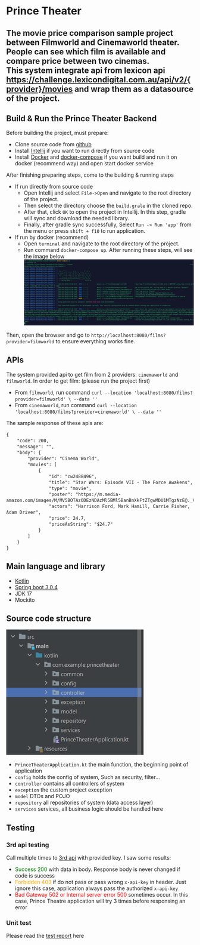 # Prince Theater
The movie price comparison sample project between Filmworld and Cinemaworld theater. People can see which film is available and compare price between two cinemas.\
This system integrate api from lexicon api https://challenge.lexicondigital.com.au/api/v2/{provider}/movies and wrap them as a datasource of the project.
-------
## Build & Run the Prince Theater Backend
Before building the project, must prepare:
- Clone source code from [github](https://github.com/stsdoannguyenhuy/prince-theater-backend)
- Install [Intellij](https://www.jetbrains.com/idea/) if you want to run directly from source code
- Install [Docker](https://www.docker.com/) and [docker-compose](https://docs.docker.com/compose/install/) if you want build and run it on docker (recommend way) and open start docker service

After finishing preparing steps, come to the building & running steps
* If run directly from source code
    * Open Intellij and select `File->Open` and navigate to the root directory of the project.
    * Then select the directory choose the `build.grale` in the cloned repo.
    * After that, click `OK` to open the project in Intellij. In this step, gradle will sync and download the needed library.
    * Finally, after gradle sync successfully, Select `Run -> Run 'app'` from the menu or press `shift + f10` to run application.
* If run by docker (recommend)
    * Open `terminal` and navigate to the root directory of the project.
    * Run command `docker-compose up`. After running these steps, will see the image below
![Sample-image](./documentation/sample.jpg)

Then, open the browser and go to `http://localhost:8080/films?provider=filmworld` to ensure everything works fine.
## APIs
The system provided api to get film from 2 providers: `cinemaworld` and `filmworld`. In order to get film: (please run the project first)
- From `filmworld`, run command `curl --location 'localhost:8080/films?provider=filmworld' \
  --data ''`
- From `cinemaworld`, run command `curl --location 'localhost:8080/films?provider=cinemaworld' \
  --data ''`

The sample response of these apis are: 
````
{
    "code": 200,
    "message": "",
    "body": {
        "provider": "Cinema World",
        "movies": [
            {
                "id": "cw2488496",
                "title": "Star Wars: Episode VII - The Force Awakens",
                "type": "movie",
                "poster": "https://m.media-amazon.com/images/M/MV5BOTAzODEzNDAzMl5BMl5BanBnXkFtZTgwMDU1MTgzNzE@._V1_SX300.jpg",
                "actors": "Harrison Ford, Mark Hamill, Carrie Fisher, Adam Driver",
                "price": 24.7,
                "priceAsString": "$24.7"
            }
        ]
    }
}
````

## Main language and library
- [Kotlin](https://kotlinlang.org/)
- [Spring boot 3.0.4](https://spring.io/)
- JDK 17
- Mockito

## Source code structure
![structure-image](./documentation/structure.jpg)
- `PrinceTheaterApplication.kt` the main function, the beginning point of application
- `config` holds the config of system, Such as security, filter...
- `controller` contains all controllers of system
- `exception` the custom project exception
- `model` DTOs and POJO
- `repository` all repositories of system (data access layer)
- `services` services, all business logic should be handled here

## Testing
### 3rd api testing
Call multiple times to [3rd api](https://challenge.lexicondigital.com.au/api/v2/{theater}/movies) with provided key. I saw some results:
- <span style="color:green">Success 200</span> with data in body. Response body is never changed if code is success
- <span style="color:orange">Forbidden 403</span> if do not pass or pass wrong `x-api-key` in header. Just ignore this case, application always pass the authorized `x-api-key`
- <span style="color:red">Bad Gateway 502 or Internal server error 500</span> sometimes occur. In this case, Prince Theatre application will try 3 times before responsing an error

### Unit test
Please read the [test report](./documentation/test/index.html) here 



